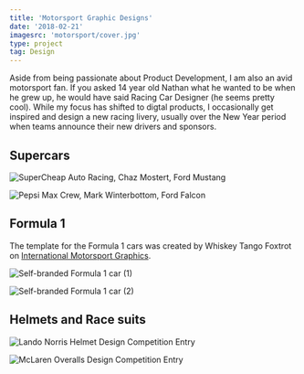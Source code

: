 ```yaml
---
title: 'Motorsport Graphic Designs'
date: '2018-02-21'
imagesrc: 'motorsport/cover.jpg'
type: project
tag: Design
---
```


Aside from being passionate about Product Development, I am also an avid motorsport fan. If you asked 14 year old Nathan what he wanted to be when he grew up, he would have said Racing Car Designer (he seems pretty cool). While my focus has shifted to digtal products, I occasionally get inspired and design a new racing livery, usually over the New Year period when teams announce their new drivers and sponsors.

## Supercars

![SuperCheap Auto Racing, Chaz Mostert, Ford Mustang](https://files.nathansimpson.design/portfolio/motorsport/1.jpg)

![Pepsi Max Crew, Mark Winterbottom, Ford Falcon](https://files.nathansimpson.design/portfolio/motorsport/2.jpg 'Pepsi Max Crew, Mark Winterbottom, Ford Falcon')

## Formula 1

The template for the Formula 1 cars was created by Whiskey Tango Foxtrot on [International Motorsport Graphics](http://internationalmotorsportgraphics.com/viewtopic.php?f=9&t=20&start=180).

![Self-branded Formula 1 car (1)](https://files.nathansimpson.design/portfolio/motorsport/f1_1.jpg 'Self-branded Formula 1 car (1)')

![Self-branded Formula 1 car (2)](https://files.nathansimpson.design/portfolio/motorsport/f1_2.jpg 'Self-branded Formula 1 car (2)')

## Helmets and Race suits

![Lando Norris Helmet Design Competition Entry](https://files.nathansimpson.design/portfolio/motorsport/lando_helmet.jpg 'Lando Norris Helmet Design Competition Entry')

![McLaren Overalls Design Competition Entry](https://files.nathansimpson.design/portfolio/motorsport/overalls.jpg 'McLaren Overalls Design Competition Entry')
